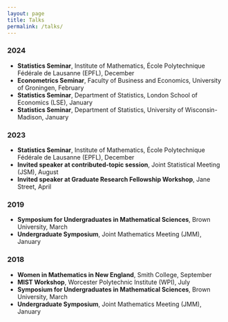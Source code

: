 ```yaml
---
layout: page
title: Talks
permalink: /talks/
---
```


### 2024
- **Statistics Seminar**, Institute of Mathematics, École Polytechnique Fédérale de Lausanne (EPFL), December
- **Econometrics Seminar**, Faculty of Business and Economics, University of Groningen, February
- **Statistics Seminar**, Department of Statistics, London School of Economics (LSE), January
- **Statistics Seminar**, Department of Statistics, University of Wisconsin-Madison, January

### 2023
- **Statistics Seminar**, Institute of Mathematics, École Polytechnique Fédérale de Lausanne (EPFL), December
- **Invited speaker at contributed-topic session**, Joint Statistical Meeting (JSM), August
- **Invited speaker at Graduate Research Fellowship Workshop**, Jane Street, April

### 2019
- **Symposium for Undergraduates in Mathematical Sciences**, Brown University, March
- **Undergraduate Symposium**, Joint Mathematics Meeting (JMM), January

### 2018
- **Women in Mathematics in New England**, Smith College, September
- **MIST Workshop**, Worcester Polytechnic Institute (WPI), July
- **Symposium for Undergraduates in Mathematical Sciences**, Brown University, March
- **Undergraduate Symposium**, Joint Mathematics Meeting (JMM), January